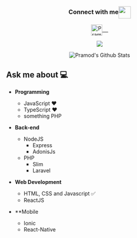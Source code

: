 <div align="center">
  <h3 align="center">Connect with me<img align="center" src="https://github.com/rajput2107/rajput2107/blob/master/Assets/Handshake.gif" height="33px" /></h3> 
</div>
<div>
	<div align="center">
		<p align="center">
		 <a href="http://linkedin.com/in/lb4" target="blank">
		  <img align="center" alt="Pramod's LinkedIn" width="30px" src="https://www.vectorlogo.zone/logos/linkedin/linkedin-icon.svg" /> &nbsp; &nbsp;
		 </a>		 		 		 
		</p>
	</div>
	<div align="center">
	<img src="https://github.com/rajput2107/rajput2107/blob/master/Assets/Developer.gif"/>
	</div >

<p align="center">
<img align="center" src="https://github-readme-stats.vercel.app/api?username=luanbrandao&&show_icons=true&theme=radical" alt="Pramod's Github Stats">
</p>  

</div>

## Ask me about :computer: 
- **Programming**
	- JavaScript ❤️
	- TypeScript ❤️
	- something PHP

- **Back-end**
	- NodeJS
		- Express
		- AdonisJs
	- PHP
		- Slim
		- Laravel		

- **Web Development**
	- HTML, CSS and Javascript :white_check_mark:
	- ReactJS 	
	
- **Mobile
	- Ionic
	- React-Native
